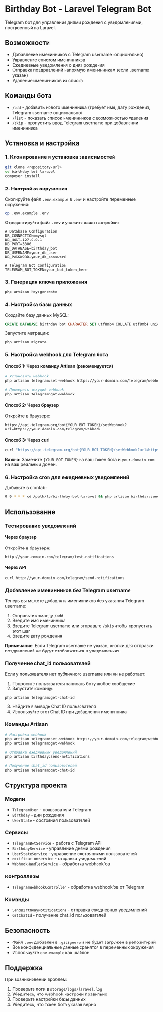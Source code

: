 # Birthday Bot - Laravel Telegram Bot

Telegram бот для управления днями рождения с уведомлениями, построенный на Laravel.

## Возможности

- Добавление именинников с Telegram username (опционально)
- Управление списком именинников
- Ежедневные уведомления о днях рождения
- Отправка поздравлений напрямую именинникам (если username указан)
- Удаление именинников из списка

## Команды бота

- `/add` - добавить нового именинника (требует имя, дату рождения, Telegram username опционально)
- `/list` - показать список именинников с возможностью удаления
- `/skip` - пропустить ввод Telegram username при добавлении именинника

## Установка и настройка

### 1. Клонирование и установка зависимостей

```bash
git clone <repository-url>
cd birthday-bot-laravel
composer install
```

### 2. Настройка окружения

Скопируйте файл `.env.example` в `.env` и настройте переменные окружения:

```bash
cp .env.example .env
```

Отредактируйте файл `.env` и укажите ваши настройки:

```env
# Database Configuration
DB_CONNECTION=mysql
DB_HOST=127.0.0.1
DB_PORT=3306
DB_DATABASE=birthday_bot
DB_USERNAME=your_db_user
DB_PASSWORD=your_db_password

# Telegram Bot Configuration
TELEGRAM_BOT_TOKEN=your_bot_token_here
```

### 3. Генерация ключа приложения

```bash
php artisan key:generate
```

### 4. Настройка базы данных

Создайте базу данных MySQL:

```sql
CREATE DATABASE birthday_bot CHARACTER SET utf8mb4 COLLATE utf8mb4_unicode_ci;
```

Запустите миграции:

```bash
php artisan migrate
```

### 5. Настройка webhook для Telegram бота

#### Способ 1: Через команду Artisan (рекомендуется)

```bash
# Установить webhook
php artisan telegram:set-webhook https://your-domain.com/telegram/webhook

# Проверить текущий webhook
php artisan telegram:get-webhook
```

#### Способ 2: Через браузер

Откройте в браузере:
```
https://api.telegram.org/bot{YOUR_BOT_TOKEN}/setWebhook?url=https://your-domain.com/telegram/webhook
```

#### Способ 3: Через curl

```bash
curl "https://api.telegram.org/bot{YOUR_BOT_TOKEN}/setWebhook?url=https://your-domain.com/telegram/webhook"
```

**Важно:** Замените `{YOUR_BOT_TOKEN}` на ваш токен бота и `your-domain.com` на ваш реальный домен.

### 6. Настройка cron для ежедневных уведомлений

Добавьте в crontab:

```bash
0 9 * * * cd /path/to/birthday-bot-laravel && php artisan birthday:send-notifications
```

## Использование

### Тестирование уведомлений

#### Через браузер

Откройте в браузере:
```
http://your-domain.com/telegram/test-notifications
```

#### Через API

```bash
curl http://your-domain.com/telegram/send-notifications
```

### Добавление именинников без Telegram username

Теперь вы можете добавлять именинников без указания Telegram username:

1. Отправьте команду `/add`
2. Введите имя именинника
3. Введите Telegram username или отправьте `/skip` чтобы пропустить этот шаг
4. Введите дату рождения

**Примечание:** Если Telegram username не указан, кнопки для отправки поздравлений не будут отображаться в уведомлениях.

### Получение chat_id пользователей

Если у пользователя нет публичного username или он не работает:

1. Попросите пользователя написать боту любое сообщение
2. Запустите команду:
```bash
php artisan telegram:get-chat-id
```
3. Найдите в выводе Chat ID пользователя
4. Используйте этот Chat ID при добавлении именинника

### Команды Artisan

```bash
# Настройка webhook
php artisan telegram:set-webhook https://your-domain.com/telegram/webhook
php artisan telegram:get-webhook

# Отправка ежедневных уведомлений
php artisan birthday:send-notifications

# Получение chat_id пользователей
php artisan telegram:get-chat-id
```

## Структура проекта

### Модели

- `TelegramUser` - пользователи Telegram
- `Birthday` - дни рождения
- `UserState` - состояния пользователей

### Сервисы

- `TelegramBotService` - работа с Telegram API
- `BirthdayService` - управление днями рождения
- `UserStateService` - управление состояниями пользователей
- `NotificationService` - отправка уведомлений
- `WebhookHandlerService` - обработка webhook'ов

### Контроллеры

- `TelegramWebhookController` - обработка webhook'ов от Telegram

### Команды

- `SendBirthdayNotifications` - отправка ежедневных уведомлений
- `GetChatId` - получение chat_id пользователей

## Безопасность

- Файл `.env` добавлен в `.gitignore` и не будет загружен в репозиторий
- Все конфиденциальные данные хранятся в переменных окружения
- Используйте `env.example` как шаблон

## Поддержка

При возникновении проблем:

1. Проверьте логи в `storage/logs/laravel.log`
2. Убедитесь, что webhook настроен правильно
3. Проверьте настройки базы данных
4. Убедитесь, что токен бота указан верно
